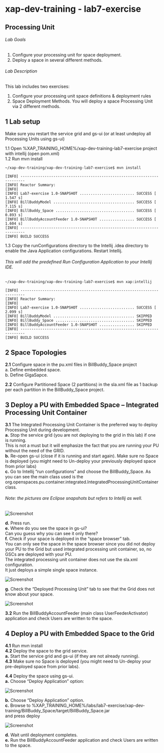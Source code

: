 # xap-dev-training - lab7-exercise

## Processing Unit

###### Lab Goals
1. Configure your processing unit for space deployment.
2. Deploy a space in several different methods. 

###### Lab Description
This lab includes two exercises:
1. 	Configure your processing unit space definitions & deployment rules
2. 	Space Deployment Methods. You will deploy a space Processing Unit via 2 different methods.

## 1 Lab setup
Make sure you restart the service grid and gs-ui (or at least undeploy all Processing Units using gs-ui)
               
1.1 Open %XAP_TRAINING_HOME%/xap-dev-training-lab7-exercise project with intellij (open pom.xml) <br />
1.2 Run mvn install

    ~/xap-dev-training/xap-dev-training-lab7-exercise$ mvn install
    
    [INFO] ------------------------------------------------------------------------
    [INFO] Reactor Summary:
    [INFO] 
    [INFO] Lab7-exercise 1.0-SNAPSHOT ......................... SUCCESS [  1.547 s]
    [INFO] BillBuddyModel ..................................... SUCCESS [  7.115 s]
    [INFO] BillBuddy_Space .................................... SUCCESS [  0.893 s]
    [INFO] BillBuddyAccountFeeder 1.0-SNAPSHOT ................ SUCCESS [  1.604 s]
    [INFO] ------------------------------------------------------------------------
    [INFO] BUILD SUCCESS


1.3 Copy the runConfigurations directory to the Intellij .idea directory to enable the Java Application configurations. Restart Intellij.
###### This will add the predefined Run Configuration Application to your Intellij IDE.

    ~/xap-dev-training/xap-dev-training-lab7-exercise$ mvn xap:intellij
    
    [INFO] ------------------------------------------------------------------------
    [INFO] Reactor Summary:
    [INFO] 
    [INFO] Lab7-exercise 1.0-SNAPSHOT ......................... SUCCESS [  2.099 s]
    [INFO] BillBuddyModel ..................................... SKIPPED
    [INFO] BillBuddy_Space .................................... SKIPPED
    [INFO] BillBuddyAccountFeeder 1.0-SNAPSHOT ................ SKIPPED
    [INFO] ------------------------------------------------------------------------
    [INFO] BUILD SUCCESS


## 2	Space Topologies
**2.1** Configure space in the pu.xml files in BillBuddy_Space project <br />
a. Define embedded space. <br />
b. Define GigaSapce. <br />

**2.2**	Configure Partitioned Space (2 partitions) in the sla.xml file as 1 backup per each partition in the BillBuddy_Space project. 

## 3  Deploy a PU with Embedded Space – Integrated Processing Unit Container
**3.1**   The Integrated Processing Unit Container is the preferred way to 
deploy Processing Unit during development. <br />
**a.** Stop the service grid (you are not deploying to the grid in this lab) if one is running. <br /> 
This is not a must but it will emphasize the fact 
that you are running your PU without the need of the GRID. <br />
**b.**	Re-open gs-ui (close if it is running and start again). 
Make sure no Space is deployed (you might need to Un-deploy your previously deployed space from prior labs) <br />
**c.**	Go to Intellij “run configurations” and choose the BillBuddy_Space. As you can see the main class used is the org.openspaces.pu.container.integrated.IntegratedProcessingUnitContainer class.

###### Note: the pictures are Eclipse snapshots but refers to Intellij as well.
![Screenshot](./Pictures/Picture1.png)

**d.**	Press run. <br />
**e.**	Where do you see the space in gs-ui? <br /> 
    Can you guess why you can see it only there? <br /> 
**f.**	Check if your space is deployed in the “space browser” tab. <br /> 
    You can only see the space in the space browser since you did not deploy your PU to the Grid <vr />
    but used integrated processing unit container, so, no GSCs are deployed with your PU. <br /> 
    The integrated processing unit container does not use the sla.xml configuration. <br />
    It just deploys a simple single space instance.
    
![Screenshot](./Pictures/Picture2.png)

**g.**	Check the “Deployed Processing Unit” tab to see that the Grid does not know about your space.

![Screenshot](./Pictures/Picture3.png)

**3.2**   Run the BillBuddyAccountFeeder (main class UserFeederActivator) application 
        and check Users are written to the space. 
        
## 4	Deploy a PU with Embedded Space to the Grid
**4.1** Run mvn install <br />
**4.2**	Deploy the space to the grid service. <br />
**a.**  Start the service grid and gs-ui (if they are not already running). <br />
**4.3**	Make sure no Space is deployed (you might need to Un-deploy your pre-deployed space from prior labs).

**4.4**	Deploy the space using gs-ui. <br />
**a.**	Choose “Deploy Application” option:

![Screenshot](./Pictures/Picture4.png)

**b.**	Choose “Deploy Application” option. <br />
**c.**  Browse to %XAP_TRAINING_HOME%/labs/lab7-exercise/xap-dev-training/BillBuddy_Space/target/BillBuddy_Space.jar <br />
    and press deploy

![Screenshot](./Pictures/Picture5.png)

**d.**	Wait until deployment completes. <br />
**e.**	Run the BillBuddyAccountFeeder application and check Users are written to the space.
